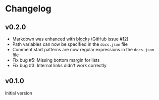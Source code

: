 
# Changelog

## v0.2.0

* Markdown was enhanced with [blocks](docs/user/blocks.md) (GitHub issue #12)
* Path variables can now be specified in the `docs.json` file
* Comment start patterns are now regular expressions in the `docs.json` file
* Fix bug #5: Missing bottom margin for lists
* Fix bug #3: Internal links didn't work correctly


## v0.1.0

Initial version
